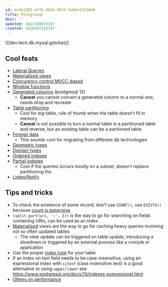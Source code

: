 ```yaml
---
id: ec4e2203-affb-46b5-9933-5a6bc03210e0
title: Postgresql
desc: ''
updated: 1622208033167
created: 1618307316347
---
```


![[dev.tech.db.mysql.gotchas]]

## Cool feats
- [Lateral Queries](https://www.postgresql.org/docs/13/queries-table-expressions.html#QUERIES-LATERAL)
- [Materialized views](https://www.postgresql.org/docs/9.3/rules-materializedviews.html)
- [Concurency control MVCC-based](https://www.postgresql.org/docs/current/mvcc-intro.html)
- [Window functions](https://www.postgresql.org/docs/13/tutorial-window.html)
- [Generated columns](https://www.postgresql.org/docs/12/ddl-generated-columns.html) (postgresql 12)
  - **Caveat** you cannot convert a generated column to a normal one, needs drop and recreate
- [Table partitioning](https://www.postgresql.org/docs/13/ddl-partitioning.html)
  - Cool for big table, rule of thumb when the table doesn't fit in memory
  - **Caveat** is not possible to turn a normal table in a partitioned table and reverse, but an existing table can be a paritioned table
- [Foreign data](https://www.postgresql.org/docs/13/ddl-foreign-data.html)
  - This sounds cool for migrating from different db technologies
- [Geometric types](https://www.postgresql.org/docs/13/datatype-geometric.html)
- [Domain types](https://www.postgresql.org/docs/13/domains.html)
- [Ordered indexes](https://www.postgresql.org/docs/13/indexes-ordering.html)
- [Partial indexes](https://www.postgresql.org/docs/13/indexes-partial.html)
  - Cool if the queries occurs mostly on a subset, doesn't replace partitioning tho
- [Listen/Notify](https://www.postgresql.org/docs/current/sql-notify.html)

## Tips and tricks

- To check the existence of some record, don't use `COUNT()`, use `EXISTS()` because [count is expensive](https://wiki.postgresql.org/wiki/Slow_Counting)
- `(split_part(uri, ':', 3))` is the way to go for searching on fields containing URIs, can be used as an index
- [Materialised](https://www.postgresql.org/docs/9.3/rules-materializedviews.html) views are the way to go for caching heavy queries involving not so often updated tables
  - The view update can be triggered on table update, introducing a slowdown or triggered by an external process like a cronjob or application
- Use the proper [index type](https://www.postgresql.org/docs/13/indexes-types.html) for your table
- If an index on text field needs to be case-insensitive, using an expressional index with `citext` (case insensitive text) is a good alternative to using `upper/lower` see https://www.postgresql.org/docs/13/indexes-expressional.html
- [Others on performance](https://wiki.postgresql.org/wiki/Performance_Optimization)